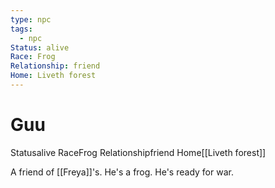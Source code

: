```yaml
---
type: npc
tags:
  - npc
Status: alive
Race: Frog
Relationship: friend
Home: Liveth forest
---
```


# Guu
<span class="dataview inline-field"><span class="inline-field-key">Status</span><span class="inline-field-value">alive</span></span>
<span class="dataview inline-field"><span class="inline-field-key">Race</span><span class="inline-field-value">Frog</span></span>
<span class="dataview inline-field"><span class="inline-field-key">Relationship</span><span class="inline-field-value">friend</span></span>
<span class="dataview inline-field"><span class="inline-field-key">Home</span><span class="inline-field-value">[[Liveth forest]]</span></span>

A friend of [[Freya]]'s. He's a frog. He's ready for war. 
